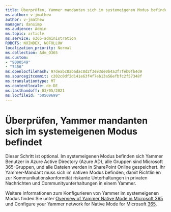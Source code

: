```yaml
---
title: Überprüfen, Yammer mandanten sich im systemeigenen Modus befindet
ms.author: v-jmathew
author: v-jmathew
manager: dansimp
ms.audience: Admin
ms.topic: article
ms.service: o365-administration
ROBOTS: NOINDEX, NOFOLLOW
localization_priority: Normal
ms.collection: Adm_O365
ms.custom:
- "9000549"
- "7456"
ms.openlocfilehash: 97deabc8abadac8d2f3e93de0b4a3f7feb0fb4d9
ms.sourcegitcommit: c202c0df2d141e63f4f7eb13a56efbfc2f57348f
ms.translationtype: MT
ms.contentlocale: de-DE
ms.lasthandoff: 03/05/2021
ms.locfileid: "50509699"
---
```

# <a name="verify-your-yammer-tenant-is-in-native-mode"></a>Überprüfen, Yammer mandanten sich im systemeigenen Modus befindet

Dieser Schritt ist optional. Im systemeigenen Modus befinden sich Yammer Benutzer in Azure Active Directory (Azure AD), alle Gruppen sind Microsoft 365-Gruppen, und alle Dateien werden in SharePoint Online gespeichert. Ihr Yammer-Mandant muss sich im nativen Modus befinden, damit Richtlinien zur Kommunikationskonformität riskante Unterhaltungen in privaten Nachrichten und Communityunterhaltungen in einem Yammer.  
  
Weitere Informationen zum Konfigurieren von Yammer im systemeigenen Modus finden Sie unter [Overview of Yammer Native Mode in Microsoft 365](https://go.microsoft.com/fwlink/?linkid=2129829) und Configure your Yammer network for Native Mode for Microsoft [365](https://go.microsoft.com/fwlink/?linkid=2129772).
